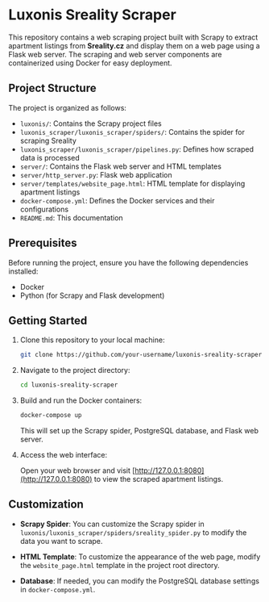 # Luxonis Sreality Scraper

This repository contains a web scraping project built with Scrapy to extract apartment listings from **Sreality.cz** and display them on a web page using a Flask web server. The scraping and web server components are containerized using Docker for easy deployment.

## Project Structure

The project is organized as follows:

- `luxonis/`: Contains the Scrapy project files
- `luxonis_scraper/luxonis_scraper/spiders/`: Contains the spider for scraping Sreality
- `luxonis_scraper/luxonis_scraper/pipelines.py`: Defines how scraped data is processed
- `server/`: Contains the Flask web server and HTML templates
- `server/http_server.py`: Flask web application
- `server/templates/website_page.html`: HTML template for displaying apartment listings
- `docker-compose.yml`: Defines the Docker services and their configurations
- `README.md`: This documentation

## Prerequisites

Before running the project, ensure you have the following dependencies installed:

- Docker
- Python (for Scrapy and Flask development)

## Getting Started

1. Clone this repository to your local machine:

   ```bash
   git clone https://github.com/your-username/luxonis-sreality-scraper.git
   ```

2. Navigate to the project directory:

   ```bash
   cd luxonis-sreality-scraper
   ```

3. Build and run the Docker containers:

   ```bash
   docker-compose up
   ```

   This will set up the Scrapy spider, PostgreSQL database, and Flask web server.

4. Access the web interface:

   Open your web browser and visit [http://127.0.0.1:8080](http://127.0.0.1:8080) to view the scraped apartment listings.

## Customization

- **Scrapy Spider**: You can customize the Scrapy spider in `luxonis/luxonis_scraper/spiders/sreality_spider.py` to modify the data you want to scrape.

- **HTML Template**: To customize the appearance of the web page, modify the `website_page.html` template in the project root directory.

- **Database**: If needed, you can modify the PostgreSQL database settings in `docker-compose.yml`.
